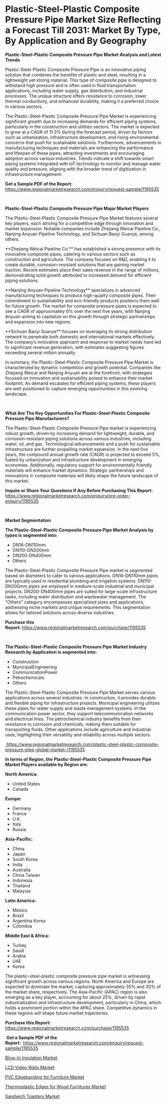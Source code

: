 <p><h1>Plastic-Steel-Plastic Composite Pressure Pipe Market Size Reflecting a Forecast Till 2031: Market By Type, By Application and By Geography</h1></p><p><strong>Plastic-Steel-Plastic Composite Pressure Pipe Market Analysis and Latest Trends</strong></p>
<p><p>Plastic-Steel-Plastic Composite Pressure Pipe is an innovative piping solution that combines the benefits of plastic and steel, resulting in a lightweight yet strong material. This type of composite pipe is designed to withstand high pressure and is often used in fluid transportation applications, including water supply, gas distribution, and industrial processes. The unique structure offers resistance to corrosion, lower thermal conductivity, and enhanced durability, making it a preferred choice in various sectors.</p><p>The Plastic-Steel-Plastic Composite Pressure Pipe Market is experiencing significant growth due to increasing demands for efficient piping systems, particularly in the construction and utilities sectors. The market is expected to grow at a CAGR of 11.3% during the forecast period, driven by factors such as urbanization, infrastructure development, and rising environmental concerns that push for sustainable solutions. Furthermore, advancements in manufacturing techniques and materials are enhancing the performance and lifespan of these pipes, attracting investments and encouraging adoption across various industries. Trends indicate a shift towards smart piping systems integrated with IoT technology to monitor and manage water quality and pressure, aligning with the broader trend of digitization in infrastructure management.</p></p>
<p><strong>Get a Sample PDF of the Report:&nbsp;</strong> <a href="https://www.regionalmarketresearch.com/enquiry/request-sample/1195535">https://www.regionalmarketresearch.com/enquiry/request-sample/1195535</a></p>
<p>&nbsp;</p>
<p><strong>Plastic-Steel-Plastic Composite Pressure Pipe Major Market Players</strong></p>
<p><p>The Plastic-Steel-Plastic Composite Pressure Pipe Market features several key players, each striving for a competitive edge through innovation and market expansion. Notable companies include Zhejiang Weicai Pipeline Co., Nanjing Anyuan Pipeline Technology, and Sichuan Baoyi Guanye, among others.</p><p>**Zhejiang Weicai Pipeline Co.** has established a strong presence with its innovative composite pipes, catering to various sectors such as construction and agriculture. The company focuses on R&D, enabling it to create durable, corrosion-resistant solutions that are gaining market traction. Recent estimates place their sales revenue in the range of millions, demonstrating solid growth attributed to increased demand for efficient piping solutions.</p><p>**Nanjing Anyuan Pipeline Technology** specializes in advanced manufacturing techniques to produce high-quality composite pipes. Their commitment to sustainability and eco-friendly products positions them well for future growth. The market for composite pressure pipes is expected to see a CAGR of approximately 6% over the next five years, with Nanjing Anyuan aiming to capitalize on this growth through strategic partnerships and expansion into new regions.</p><p>**Sichuan Baoyi Guanye** focuses on leveraging its strong distribution network to penetrate both domestic and international markets effectively. The company’s innovative approach and response to market needs have led to significant revenue generation, with estimates suggesting figures exceeding several million annually.</p><p>In summary, the Plastic-Steel-Plastic Composite Pressure Pipe Market is characterized by dynamic competition and growth potential. Companies like Zhejiang Weicai and Nanjing Anyuan are at the forefront, with strategies focused on innovation and sustainability poised to enhance their market footprint. As demand escalates for efficient piping systems, these players are well-positioned to capture emerging opportunities in this evolving landscape.</p></p>
<p>&nbsp;</p>
<p><strong>What Are The Key Opportunities For Plastic-Steel-Plastic Composite Pressure Pipe Manufacturers?</strong></p>
<p><p>The Plastic-Steel-Plastic Composite Pressure Pipe market is experiencing robust growth, driven by increasing demand for lightweight, durable, and corrosion-resistant piping solutions across various industries, including water, oil, and gas. Technological advancements and a push for sustainable infrastructure are further propelling market expansion. In the next five years, the compound annual growth rate (CAGR) is projected to exceed 5%, fueled by urbanization and infrastructure development in emerging economies. Additionally, regulatory support for environmentally friendly materials will enhance market dynamics. Strategic partnerships and innovations in composite materials will likely shape the future landscape of this market.</p></p>
<p><strong>Inquire or Share Your Questions If Any Before Purchasing This Report:</strong> <a href="https://www.regionalmarketresearch.com/enquiry/pre-order-enquiry/1195535">https://www.regionalmarketresearch.com/enquiry/pre-order-enquiry/1195535</a></p>
<p>&nbsp;</p>
<p><strong>Market Segmentation</strong></p>
<p><strong>The Plastic-Steel-Plastic Composite Pressure Pipe Market Analysis by types is segmented into:</strong></p>
<p><ul><li>DN16-DN110mm</li><li>DN110-DN200mm</li><li>DN200-DN400mm</li><li>Others</li></ul></p>
<p><p>The Plastic-Steel-Plastic Composite Pressure Pipe market is segmented based on diameters to cater to various applications. DN16-DN110mm pipes are typically used in residential plumbing and irrigation systems. DN110-DN200mm pipes are employed in medium-scale industrial and municipal projects. DN200-DN400mm pipes are suited for large-scale infrastructure tasks, including water distribution and wastewater management. The "Others" category encompasses specialized sizes and applications, addressing niche markets and unique requirements. This segmentation allows for tailored solutions across diverse industries.</p></p>
<p><strong>Purchase this Report:&nbsp;</strong><a href="https://www.regionalmarketresearch.com/purchase/1195535">https://www.regionalmarketresearch.com/purchase/1195535</a></p>
<p>&nbsp;</p>
<p><strong>The Plastic-Steel-Plastic Composite Pressure Pipe Market Industry Research by Application is segmented into:</strong></p>
<p><ul><li>Construction</li><li>MunicipalEngineering</li><li>CommunicationPower</li><li>Petrochemicals</li><li>Others</li></ul></p>
<p><p>The Plastic-Steel-Plastic Composite Pressure Pipe Market serves various applications across several industries. In construction, it provides durable and flexible piping for infrastructure projects. Municipal engineering utilizes these pipes for water supply and waste management systems. In the communication power sector, they support telecommunication networks and electrical lines. The petrochemical industry benefits from their resistance to corrosion and chemicals, making them suitable for transporting fluids. Other applications include agriculture and industrial uses, highlighting their versatility and reliability across multiple sectors.</p></p>
<p><a href="https://www.regionalmarketresearch.com/plastic-steel-plastic-composite-pressure-pipe-global-market-r1195535">&nbsp;https://www.regionalmarketresearch.com/plastic-steel-plastic-composite-pressure-pipe-global-market-r1195535</a></p>
<p><strong>In terms of Region, the Plastic-Steel-Plastic Composite Pressure Pipe Market Players available by Region are:</strong></p>
<p>
    <p> <strong> North America: </strong>
        <ul>
            <li>United States</li>
            <li>Canada</li>
        </ul>
        </p> 
    <p> <strong> Europe: </strong>
        <ul>
            <li>Germany</li>
            <li>France</li>
            <li>U.K.</li>
            <li>Italy</li>
            <li>Russia</li>
        </ul>
        </p> 
    <p> <strong> Asia-Pacific: </strong>
        <ul>
            <li>China</li>
            <li>Japan</li>
            <li>South Korea</li>
            <li>India</li>
            <li>Australia</li>
            <li>China Taiwan</li>
            <li>Indonesia</li>
            <li>Thailand</li>
            <li>Malaysia</li>
        </ul>
        </p> 
    <p> <strong> Latin America: </strong>
        <ul>
            <li>Mexico</li>
            <li>Brazil</li>
            <li>Argentina Korea</li>
            <li>Colombia</li>
        </ul>
        </p> 
    <p> <strong> Middle East & Africa: </strong>
        <ul>
            <li>Turkey</li>
            <li>Saudi</li>
            <li>Arabia</li>
            <li>UAE</li>
            <li>Korea</li>
        </ul>
    </p>
    </p>
<p><p>The plastic-steel-plastic composite pressure pipe market is witnessing significant growth across various regions. North America and Europe are expected to dominate the market, capturing approximately 35% and 30% of the market share, respectively. The Asia-Pacific (APAC) region is also emerging as a key player, accounting for about 25%, driven by rapid industrialization and infrastructure development, particularly in China, which holds a prominent portion within the APAC share. Competitive dynamics in these regions will shape future market trajectories.</p></p>
<p><strong>Purchase this Report: </strong><a href="https://www.regionalmarketresearch.com/purchase/1195535">https://www.regionalmarketresearch.com/purchase/1195535</a></p>
<p>&nbsp;<strong>Get a Sample PDF of the Report:&nbsp;&nbsp;</strong><a href="https://www.regionalmarketresearch.com/enquiry/request-sample/1195535">https://www.regionalmarketresearch.com/enquiry/request-sample/1195535</a></p>
<p><strong></strong></p>
<p><p><a href="https://issuu.com/reportprime-2/docs/blow-in-insulation-market-size-2030_7393361b2608e6">Blow-In Insulation Market</a></p><p><a href="https://www.linkedin.com/pulse/lcd-video-walls-market-size-growth-industry-analysis-segmentation-fsyfe?trackingId=HOzNGOaWQyq9fhE7eoZtJA%3D%3D">LCD Video Walls Market</a></p><p><a href="https://github.com/gailasejs/Market-Research-Report-List-1/blob/main/pvc-edgebanding-for-furniture-market.md">PVC Edgebanding for Furniture Market</a></p><p><a href="https://github.com/MaryNelson695/Market-Research-Report-List-1/blob/main/thermoplastic-edges-for-wood-furnitures-market.md">Thermoplastic Edges for Wood Furnitures Market</a></p><p><a href="https://www.linkedin.com/pulse/global-sandwich-toasters-industry-analysis-report-market-n71qe?trackingId=a4hj4LqCSJmZ30BNYGmH6Q%3D%3D">Sandwich Toasters Market</a></p></p>